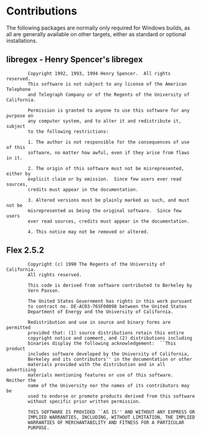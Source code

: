 
# Contributions

The following packages are normally only required for Windows builds, 
as all are generally available on other targets, either as standard or optional installations.
 
## libregex - Henry Spencer's libregex

            Copyright 1992, 1993, 1994 Henry Spencer.  All rights reserved.
            This software is not subject to any license of the American Telephone
            and Telegraph Company or of the Regents of the University of California.

            Permission is granted to anyone to use this software for any purpose on
            any computer system, and to alter it and redistribute it, subject
            to the following restrictions:

            1. The author is not responsible for the consequences of use of this
            software, no matter how awful, even if they arise from flaws in it.

            2. The origin of this software must not be misrepresented, either by
            explicit claim or by omission.  Since few users ever read sources,
            credits must appear in the documentation.

            3. Altered versions must be plainly marked as such, and must not be
            misrepresented as being the original software.  Since few users
            ever read sources, credits must appear in the documentation.

            4. This notice may not be removed or altered.

## Flex 2.5.2

            Copyright (c) 1990 The Regents of the University of California.
            All rights reserved.

            This code is derived from software contributed to Berkeley by
            Vern Paxson.

            The United States Government has rights in this work pursuant
            to contract no. DE-AC03-76SF00098 between the United States
            Department of Energy and the University of California.

            Redistribution and use in source and binary forms are permitted
            provided that: (1) source distributions retain this entire
            copyright notice and comment, and (2) distributions including
            binaries display the following acknowledgement:  ``This product
            includes software developed by the University of California,
            Berkeley and its contributors'' in the documentation or other
            materials provided with the distribution and in all advertising
            materials mentioning features or use of this software.  Neither the
            name of the University nor the names of its contributors may be
            used to endorse or promote products derived from this software
            without specific prior written permission.

            THIS SOFTWARE IS PROVIDED ``AS IS'' AND WITHOUT ANY EXPRESS OR
            IMPLIED WARRANTIES, INCLUDING, WITHOUT LIMITATION, THE IMPLIED
            WARRANTIES OF MERCHANTABILITY AND FITNESS FOR A PARTICULAR
            PURPOSE.





